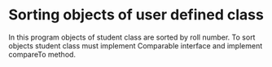# Sorting objects of user defined class
In this program objects of 
student class are sorted by roll number.
To sort objects student class must implement Comparable interface and implement compareTo method.
